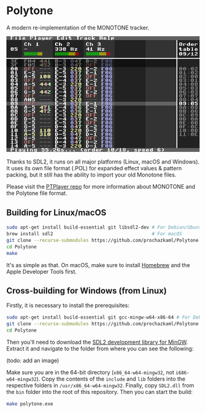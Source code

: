 # Polytone
A modern re-implementation of the MONOTONE tracker.

![Polytone screenshot](assets/scrot.png)

Thanks to SDL2, it runs on all major platforms (Linux, macOS and Windows).
It uses its own file format (.POL) for expanded effect values & pattern packing,
but it still has the ability to import your old Monotone files.

Please visit the [PTPlayer repo](https://github.com/prochazkaml/PTPlayer) for more information about MONOTONE and the Polytone file format.

## Building for Linux/macOS

``` bash
sudo apt-get install build-essential git libsdl2-dev # For Debian/Ubuntu
brew install sdl2                                    # For macOS
git clone --recurse-submodules https://github.com/prochazkaml/Polytone
cd Polytone
make
```

It's as simple as that. On macOS, make sure to install [Homebrew](https://brew.sh/) and the Apple Developer Tools first.

## Cross-building for Windows (from Linux)

Firstly, it is necessary to install the prerequisites:

``` bash
sudo apt-get install build-essential git gcc-mingw-w64-x86-64 # For Debian/Ubuntu
git clone --recurse-submodules https://github.com/prochazkaml/Polytone
cd Polytone
```

Then you'll need to download the [SDL2 development library for MinGW](https://www.libsdl.org/download-2.0.php).
Extract it and navigate to the folder from where you can see the following:

(todo: add an image)

Make sure you are in the 64-bit directory (`x86_64-w64-mingw32`, not `i686-w64-mingw32`).
Copy the contents of the `include` and `lib` folders into the respective folders in `/usr/x86_64-w64-mingw32`.
Finally, copy `SDL2.dll` from the `bin` folder into the root of this repository.
Then you can start the build:

``` bash
make polytone.exe
```
